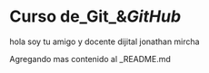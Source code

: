 # Curso de_Git_&_GitHub_

hola soy tu amigo y docente dijital jonathan mircha

Agregando mas contenido al _README.md